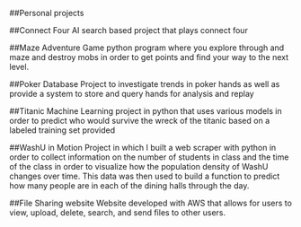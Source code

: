 ##Personal projects

##Connect Four AI 
search based project that plays connect four

##Maze Adventure Game 
python program where you explore through and maze and destroy mobs in order to get points and find your way to the next level.

##Poker Database 
Project to investigate trends in poker hands as well as provide a system to store and query hands for analysis and replay

##Titanic 
Machine Learning project in python that uses various models in order to predict who would survive the wreck of the titanic based on a labeled training set provided

##WashU in Motion 
Project in which I built a web scraper with python in order to collect information on the number of students in class and the time of the class in order to visualize how the population density of WashU changes over time. This data was then used to build a function to predict how many people are in each of the dining halls through the day.

##File Sharing website 
Website developed with AWS that allows for users to view, upload, delete, search, and send files to other users.
